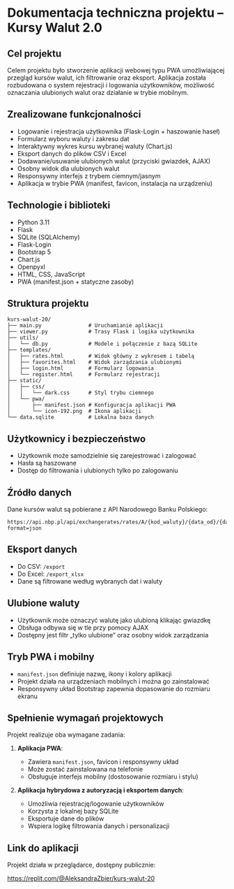# Dokumentacja techniczna projektu – Kursy Walut 2.0

## Cel projektu

Celem projektu było stworzenie aplikacji webowej typu PWA umożliwiającej przegląd kursów walut, ich filtrowanie oraz eksport. Aplikacja została rozbudowana o system rejestracji i logowania użytkowników, możliwość oznaczania ulubionych walut oraz działanie w trybie mobilnym.

## Zrealizowane funkcjonalności

- Logowanie i rejestracja użytkownika (Flask-Login + haszowanie haseł)
- Formularz wyboru waluty i zakresu dat
- Interaktywny wykres kursu wybranej waluty (Chart.js)
- Eksport danych do plików CSV i Excel
- Dodawanie/usuwanie ulubionych walut (przyciski gwiazdek, AJAX)
- Osobny widok dla ulubionych walut
- Responsywny interfejs z trybem ciemnym/jasnym
- Aplikacja w trybie PWA (manifest, favicon, instalacja na urządzeniu)

## Technologie i biblioteki

- Python 3.11
- Flask
- SQLite (SQLAlchemy)
- Flask-Login
- Bootstrap 5
- Chart.js
- Openpyxl
- HTML, CSS, JavaScript
- PWA (manifest.json + statyczne zasoby)

## Struktura projektu

```
kurs-walut-20/
├── main.py               # Uruchamianie aplikacji
├── viewer.py             # Trasy Flask i logika użytkownika
├── utils/
│   └── db.py             # Modele i połączenie z bazą SQLite
├── templates/
│   ├── rates.html        # Widok główny z wykresem i tabelą
│   ├── favorites.html    # Widok zarządzania ulubionymi
│   ├── login.html        # Formularz logowania
│   └── register.html     # Formularz rejestracji
├── static/
│   ├── css/
│   │   └── dark.css      # Styl trybu ciemnego
│   └── pwa/
│       ├── manifest.json # Konfiguracja aplikacji PWA
│       └── icon-192.png  # Ikona aplikacji
└── data.sqlite           # Lokalna baza danych
```

## Użytkownicy i bezpieczeństwo

- Użytkownik może samodzielnie się zarejestrować i zalogować
- Hasła są haszowane
- Dostęp do filtrowania i ulubionych tylko po zalogowaniu

## Źródło danych

Dane kursów walut są pobierane z API Narodowego Banku Polskiego:

```
https://api.nbp.pl/api/exchangerates/rates/A/{kod_waluty}/{data_od}/{data_do}/?format=json
```

## Eksport danych

- Do CSV: `/export`
- Do Excel: `/export_xlsx`
- Dane są filtrowane według wybranych dat i waluty

## Ulubione waluty

- Użytkownik może oznaczyć walutę jako ulubioną klikając gwiazdkę
- Obsługa odbywa się w tle przy pomocy AJAX
- Dostępny jest filtr „tylko ulubione” oraz osobny widok zarządzania

## Tryb PWA i mobilny

- `manifest.json` definiuje nazwę, ikony i kolory aplikacji
- Projekt działa na urządzeniach mobilnych i można go zainstalować
- Responsywny układ Bootstrap zapewnia dopasowanie do rozmiaru ekranu

## Spełnienie wymagań projektowych

Projekt realizuje oba wymagane zadania:

1. **Aplikacja PWA**:
   - Zawiera `manifest.json`, favicon i responsywny układ
   - Może zostać zainstalowana na telefonie
   - Obsługuje interfejs mobilny (dostosowanie rozmiaru i stylu)

2. **Aplikacja hybrydowa z autoryzacją i eksportem danych**:
   - Umożliwia rejestrację/logowanie użytkowników
   - Korzysta z lokalnej bazy SQLite
   - Eksportuje dane do plików
   - Wspiera logikę filtrowania danych i personalizacji

## Link do aplikacji

Projekt działa w przeglądarce, dostępny publicznie:

https://replit.com/@AleksandraZbier/kurs-walut-20
